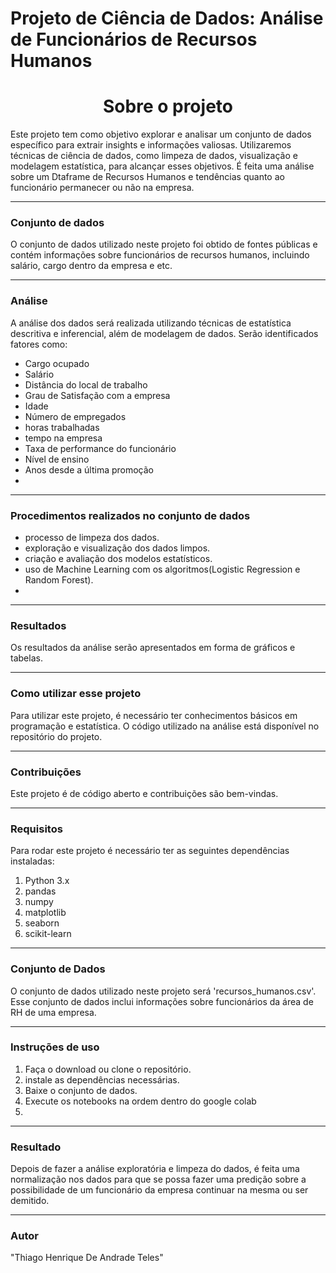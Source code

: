 # Projeto de Ciência de Dados: Análise de Funcionários de Recursos Humanos
<h1 align='center'> Sobre o projeto </h1>

<p>  Este projeto tem como objetivo explorar e analisar um conjunto de dados específico para extrair insights e informações valiosas. Utilizaremos técnicas de ciência de dados, como limpeza de dados, visualização e modelagem estatística, para alcançar esses objetivos. É feita uma análise  sobre um Dtaframe de Recursos Humanos e tendências quanto ao funcionário permanecer ou não na empresa.
  
**************************************************************************
  
<h3 align="left">Conjunto de dados</h3>

O conjunto de dados utilizado neste projeto foi obtido de fontes públicas e contém informações sobre funcionários de recursos humanos, incluindo salário, cargo dentro da empresa e etc.

*******************************************************************************
<h3 align="left"> Análise </h3>
A análise dos dados será realizada utilizando técnicas de estatística descritiva e inferencial, além de modelagem de dados. Serão identificados fatores como:

- Cargo ocupado
- Salário
- Distância do local de trabalho
- Grau de Satisfação com a empresa
- Idade
- Número de empregados
- horas trabalhadas
- tempo na empresa
- Taxa de performance do funcionário
- Nível de ensino
- Anos desde a última promoção
- 
*******************************************************************************

<h3 align="left"> Procedimentos realizados no conjunto de dados</h3>

- processo de limpeza dos dados.
- exploração e visualização dos dados limpos.
- criação e avaliação dos modelos estatísticos.
- uso de Machine Learning com os algoritmos(Logistic Regression e Random Forest).
- 
**********************************************************************************

<h3 align="left">Resultados </h3> 
Os resultados da análise serão apresentados em forma de gráficos e tabelas.

*********************************************************************************

<h3 align="left">Como utilizar esse projeto</h3>
Para utilizar este projeto, é necessário ter conhecimentos básicos em programação e estatística. O código utilizado na análise está disponível no repositório do projeto.

************************************************************************************

<h3 align="left">Contribuições</h3>
Este projeto é de código aberto e contribuições são bem-vindas.

*****************************************************************************

<h3 align='left'> Requisitos</h3>
Para rodar este projeto é necessário ter as seguintes dependências instaladas:

1. Python 3.x
2. pandas
3. numpy
4. matplotlib
5. seaborn
6. scikit-learn
******************************************************************************

<h3 align="left">Conjunto de Dados</h3>
O conjunto de dados utilizado neste projeto será 'recursos_humanos.csv'. Esse conjunto de dados inclui informações sobre funcionários da área de RH de uma empresa.

**********************************************************************************
<h3 align="left">Instruções de uso</h3>

1. Faça o download ou clone o repositório.
2. instale as dependências necessárias.
3. Baixe o conjunto de dados.
4. Execute os notebooks na ordem dentro do google colab
5. 
************************************************************************************

<h3 align="left">Resultado</h3>

Depois de fazer a análise exploratória e limpeza do dados, é feita uma normalização nos dados para que se possa fazer uma predição sobre a possibilidade de
um funcionário da empresa continuar na mesma ou ser demitido.

*******************************************************************************
<h3 align="left">Autor</h3>
"Thiago Henrique De Andrade Teles"


